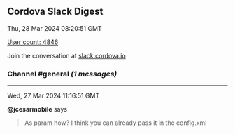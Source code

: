 ## Cordova Slack Digest
Thu, 28 Mar 2024 08:20:51 GMT

[User count: 4846](https://cordova.slack.com/)


Join the conversation at [slack.cordova.io](http://slack.cordova.io/)

### __Channel #general__ _(1 messages)_
---

Wed, 27 Mar 2024 11:16:51 GMT

__@jcesarmobile__ says 
> As param how? I think you can already pass it in the config.xml
> 
